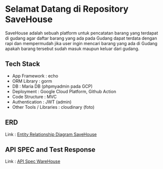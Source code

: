 # Selamat Datang di Repository SaveHouse
  SaveHouse adalah sebuah platform untuk pencatatan barang yang terdapat di gudang agar daftar barang yang ada pada  Gudang dapat terdata dengan rapi dan mempermudah jika user ingin mencari barang yang ada di Gudang apakah barang tersebut sudah masuk maupun keluar dari gudang.

## Tech Stack
- App Framework : echo
- ORM Library : gorm
- DB : Maria DB (phpmyadmin pada GCP)
- Deployment : Google Cloud Platform, Github Action
- Code Structure : MVC
- Authentication : JWT (admin)
- Other Tools / Libraries : cloudinary (foto)

## ERD
Link : [Entity Relationship Diagram SaveHouse](https://app.eraser.io/workspace/UnifEQoVqpKeMtyo2Pmw?origin=share)

## API SPEC and Test Response
Link : [API Spec WareHouse](https://www.postman.com/grey-sunset-52573/workspace/mini-project/collection/29066574-64048d63-abcc-4b58-9217-15a71e5a85f7?action=share&creator=29066574)
